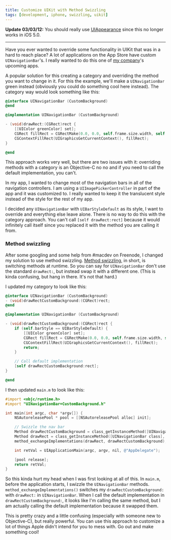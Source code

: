 ```yaml
---
title: Customize UIKit with Method Swizzling
tags: [development, iphone, swizzling, uikit]
---
```


**Update 03/03/12:** You should really use [UIAppearance](https://developer.apple.com/library/ios/#DOCUMENTATION/UIKit/Reference/UIAppearance_Protocol/Reference/Reference.html) since this no longer works in iOS 5.0.

---

Have you ever wanted to override some functionality in UIKit that was in a hard to reach place? A lot of applications on the App Store have custom `UINavigationBar`'s. I really wanted to do this one of [my company](http://tastefulworks.com)'s upcoming apps.

A popular solution for this creating a category and overriding the method you want to change in it. For this the example, we'll make a `UINavigationBar` green instead (obviously you could do something cool here instead). The category way would look something like this:

``` objective-c
@interface UINavigationBar (CustomBackground)
@end
```

``` objective-c
@implementation UINavigationBar (CustomBackground)

- (void)drawRect:(CGRect)rect {
    [[UIColor greenColor] set];
    CGRect fillRect = CGRectMake(0.0, 0.0, self.frame.size.width, self.frame.size.height);
    CGContextFillRect(UIGraphicsGetCurrentContext(), fillRect);
}

@end
```

This approach works very well, but there are two issues with it: overriding methods with a category is an Objective-C no no and if you need to call the default implementation, you can't.

In my app, I wanted to change most of the navigation bars in all of the navigation controllers. I am using a `UIImagePickerController` in part of the app and it was customized to. I really wanted to keep it the translucent style instead of the style for the rest of my app.

I decided any `UINavigationBar` with `UIBarStyleDefault` as its style, I want to override and everything else leave alone. There is no way to do this with the category approach. You can't call `[self drawRect:rect]` because it would infinitely call itself since you replaced it with the method you are calling it from.

### Method swizzling

After some googling and some help from #macdev on Freenode, I changed my solution to use method swizzling. [Method swizzling](http://www.cocoadev.com/index.pl?MethodSwizzling), in short, is switching methods at runtime. So you can say for `UINavigationBar` don't use the standard `drawRect:`, but instead swap it with a different one. (This is kinda confusing, but hang in there. It's not that hard.)

I updated my category to look like this:

``` objective-c
@interface UINavigationBar (CustomBackground)
- (void)drawRectCustomBackground:(CGRect)rect;
@end
```

``` objective-c
@implementation UINavigationBar (CustomBackground)

- (void)drawRectCustomBackground:(CGRect)rect {
    if (self.barStyle == UIBarStyleDefault) {
        [[UIColor greenColor] set];
        CGRect fillRect = CGRectMake(0.0, 0.0, self.frame.size.width, self.frame.size.height);
        CGContextFillRect(UIGraphicsGetCurrentContext(), fillRect);
        return;
    }

    // Call default implementation
    [self drawRectCustomBackground:rect];
}

@end
```

I then updated `main.m` to look like this:

``` objective-c
#import <objc/runtime.h>
#import "UINavigationBar+CustomBackground.h"

int main(int argc, char *argv[]) {
    NSAutoreleasePool * pool = [[NSAutoreleasePool alloc] init];

    // Swizzle the nav bar
    Method drawRectCustomBackground = class_getInstanceMethod([UINavigationBar class], @selector(drawRectCustomBackground:));
    Method drawRect = class_getInstanceMethod([UINavigationBar class], @selector(drawRect:));
    method_exchangeImplementations(drawRect, drawRectCustomBackground);

    int retVal = UIApplicationMain(argc, argv, nil, @"AppDelegate");

    [pool release];
    return retVal;
}
```

So this kinda hurt my head when I was first looking at all of this. In `main.m`, before the application starts, I swizzle the `UINavigationBar` methods. `method_exchangeImplementations()` switches my `drawRectCustomBackground:` with `drawRect:` in 
`UINavigationBar`. When I call the default implementation in `drawRectCustomBackground:`, it looks like I'm calling the same method, but I am actually calling the default implementation because it swapped them.

This is pretty crazy and a little confusing (especially with someone new to Objective-C), but really powerful. You can use this approach to customize a lot of things Apple didn't intend for you to mess with. Go out and make something cool!
